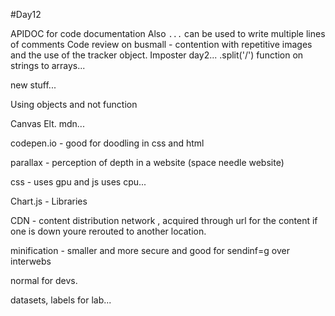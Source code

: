 #Day12

APIDOC for code documentation
Also ` ... ` can be used to write multiple lines of comments
Code review on busmall - contention with repetitive images and the use of the tracker object.
Imposter day2...
.split('/') function on strings to arrays...

new stuff...

Using objects and not function

Canvas Elt. mdn...

codepen.io - good for doodling in css and html

parallax - perception of depth in a website (space needle website)

css - uses gpu and
js uses cpu...

Chart.js - Libraries

CDN - content distribution network , acquired through url for the content
if one is down youre rerouted to another location.

minification - smaller and more secure and good for sendinf=g over interwebs

normal for devs.

datasets, labels for lab...
